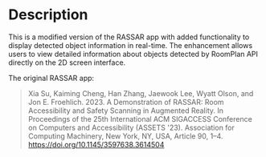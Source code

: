 # Description

This is a modified version of the RASSAR app with added functionality to display detected object information in real-time. The enhancement allows users to view detailed information about objects detected by RoomPlan API directly on the 2D screen interface.

The original RASSAR app:

> Xia Su, Kaiming Cheng, Han Zhang, Jaewook Lee, Wyatt Olson, and Jon E. Froehlich. 2023. A Demonstration of RASSAR: Room Accessibility and Safety Scanning in Augmented Reality. In Proceedings of the 25th International ACM SIGACCESS Conference on Computers and Accessibility (ASSETS '23). Association for Computing Machinery, New York, NY, USA, Article 90, 1–4. https://doi.org/10.1145/3597638.3614504
